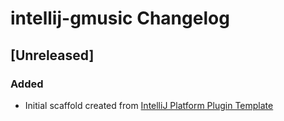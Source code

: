 <!-- Keep a Changelog guide -> https://keepachangelog.com -->

# intellij-gmusic Changelog

## [Unreleased]
### Added
- Initial scaffold created from [IntelliJ Platform Plugin Template](https://github.com/JetBrains/intellij-platform-plugin-template)
